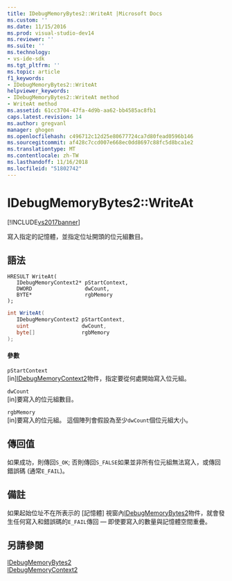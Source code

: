 ```yaml
---
title: IDebugMemoryBytes2::WriteAt |Microsoft Docs
ms.custom: ''
ms.date: 11/15/2016
ms.prod: visual-studio-dev14
ms.reviewer: ''
ms.suite: ''
ms.technology:
- vs-ide-sdk
ms.tgt_pltfrm: ''
ms.topic: article
f1_keywords:
- IDebugMemoryBytes2::WriteAt
helpviewer_keywords:
- IDebugMemoryBytes2::WriteAt method
- WriteAt method
ms.assetid: 61cc3704-47fa-4d9b-aa62-bb4585ac8fb1
caps.latest.revision: 14
ms.author: gregvanl
manager: ghogen
ms.openlocfilehash: c496712c12d25e80677724ca7d80fead0596b146
ms.sourcegitcommit: af428c7ccd007e668ec0dd8697c88fc5d8bca1e2
ms.translationtype: MT
ms.contentlocale: zh-TW
ms.lasthandoff: 11/16/2018
ms.locfileid: "51802742"
---
```

# <a name="idebugmemorybytes2writeat"></a>IDebugMemoryBytes2::WriteAt
[!INCLUDE[vs2017banner](../../../includes/vs2017banner.md)]

寫入指定的記憶體，並指定位址開頭的位元組數目。  
  
## <a name="syntax"></a>語法  
  
```cpp#  
HRESULT WriteAt(   
   IDebugMemoryContext2* pStartContext,  
   DWORD                 dwCount,  
   BYTE*                 rgbMemory  
);  
```  
  
```csharp  
int WriteAt(  
   IDebugMemoryContext2 pStartContext,  
   uint                 dwCount,  
   byte[]               rgbMemory  
);  
```  
  
#### <a name="parameters"></a>參數  
 `pStartContext`  
 [in][IDebugMemoryContext2](../../../extensibility/debugger/reference/idebugmemorycontext2.md)物件，指定要從何處開始寫入位元組。  
  
 `dwCount`  
 [in]要寫入的位元組數目。  
  
 `rgbMemory`  
 [in]要寫入的位元組。 這個陣列會假設為至少`dwCount`個位元組大小。  
  
## <a name="return-value"></a>傳回值  
 如果成功，則傳回`S_OK`; 否則傳回`S_FALSE`如果並非所有位元組無法寫入，或傳回錯誤碼 (通常`E_FAIL`)。  
  
## <a name="remarks"></a>備註  
 如果起始位址不在所表示的 [記憶體] 視窗內[IDebugMemoryBytes2](../../../extensibility/debugger/reference/idebugmemorybytes2.md)物件，就會發生任何寫入和錯誤碼的`E_FAIL`傳回 — 即使要寫入的數量與記憶體空間重疊。  
  
## <a name="see-also"></a>另請參閱  
 [IDebugMemoryBytes2](../../../extensibility/debugger/reference/idebugmemorybytes2.md)   
 [IDebugMemoryContext2](../../../extensibility/debugger/reference/idebugmemorycontext2.md)

